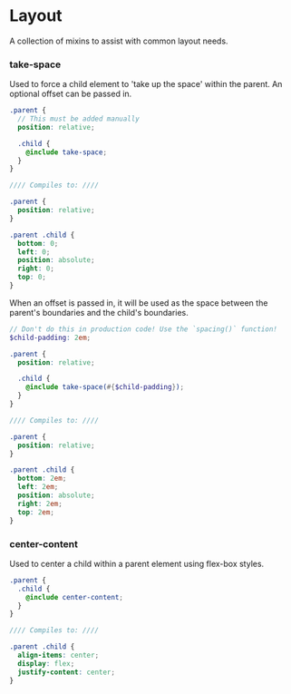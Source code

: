 # Layout

A collection of mixins to assist with common layout needs.


### take-space

Used to force a child element to 'take up the space' within the parent. An optional offset can be
passed in.

```scss
.parent {
  // This must be added manually
  position: relative;

  .child {
    @include take-space;
  }
}

//// Compiles to: ////

.parent {
  position: relative;
}

.parent .child {
  bottom: 0;
  left: 0;
  position: absolute;
  right: 0;
  top: 0;
}
```

When an offset is passed in, it will be used as the space between the parent's boundaries and the
child's boundaries.

```scss
// Don't do this in production code! Use the `spacing()` function!
$child-padding: 2em;

.parent {
  position: relative;

  .child {
    @include take-space(#{$child-padding});
  }
}

//// Compiles to: ////

.parent {
  position: relative;
}

.parent .child {
  bottom: 2em;
  left: 2em;
  position: absolute;
  right: 2em;
  top: 2em;
}
```

### center-content

Used to center a child within a parent element using flex-box styles.

```scss
.parent {
  .child {
    @include center-content;
  }
}

//// Compiles to: ////

.parent .child {
  align-items: center;
  display: flex;
  justify-content: center;
}
```
